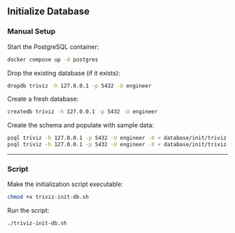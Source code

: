 ## Initialize Database

### Manual Setup

Start the PostgreSQL container:
```bash
docker compose up -d postgres
```

Drop the existing database (if it exists):
```bash
dropdb triviz -h 127.0.0.1 -p 5432 -U engineer
```

Create a fresh database:
```bash
createdb triviz -h 127.0.0.1 -p 5432 -U engineer
```

Create the schema and populate with sample data:
```bash
psql triviz -h 127.0.0.1 -p 5432 -U engineer -X < database/init/triviz-schema.sql
psql triviz -h 127.0.0.1 -p 5432 -U engineer -X < database/init/triviz-populate.sql
```

----

### Script

Make the initialization script executable:
```bash
chmod +x triviz-init-db.sh
```

Run the script:
```bash
./triviz-init-db.sh
```


